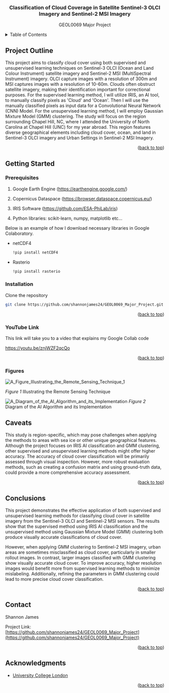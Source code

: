 <h3 align="center">Classification of Cloud Coverage in Satellite Sentinel-3 OLCI Imagery and Sentinel-2 MSI Imagery</h3>

  <p align="center">
    GEOL0069 Major Project
    <br />


<!-- TABLE OF CONTENTS -->
<details>
  <summary>Table of Contents</summary>
  <ol>
    <li>
      <a href="#project outline">Project Outline</a>
      <ul>
      </ul>
    </li>
    <li>
      <a href="#getting-started">Getting Started</a>
      <ul>
        <li><a href="#prerequisites">Prerequisites</a></li>
        <li><a href="#installation">Installation</a></li>
        <li><a href="#YouTube-Link">YouTube Link</a></li>
      </ul>
    </li>
    <li><a href="#caveats">Caveats</a></li>
    <li><a href="#conclusions">Conclusions</a></li>
    <li><a href="#contact">Contact</a></li>
    <li><a href="#acknowledgments">Acknowledgments</a></li>
    <li><a href="#figures">Figures</a></li>
  </ol>
</details>



<!-- PROJECT OUTLINE -->
## Project Outline

This project aims to classify cloud cover using both supervised and unsupervised learning techniques on Sentinel-3 OLCI (Ocean and Land Colour Instrument) satellite imagery and Sentinel-2 MSI (MultiSpectral Instrument) imagery. OLCI capture images with a resolution of 300m and MSI captures images with a resolution of 10-60m. Clouds often obstruct satellite imagery, making their identification important for correctional purposes. For the supervised learning method, I will utilize IRIS, an AI tool, to manually classify pixels as 'Cloud' and 'Ocean'. Then I will use the manually classified pixels as input data for a Convolutional Neural Network (CNN) Model. For the unsupervised learning method, I will employ Gaussian Mixture Model (GMM) clustering. The study will focus on the region surrounding Chapel Hill, NC, where I attended the University of North Carolina at Chapel Hill (UNC) for my year abroad. This region features diverse geographical elements including cloud cover, ocean, and land in Sentinel-3 OLCI imagery and Urban Settings in Sentinel-2 MSI Imagery.

<p align="right">(<a href="#readme-top">back to top</a>)</p>


<!-- GETTING STARTED -->
## Getting Started

### Prerequisites

1. Google Earth Engine (https://earthengine.google.com/)

2. Copernicus Dataspace (https://browser.dataspace.copernicus.eu/)

3. IRIS Software (https://github.com/ESA-PhiLab/iris)

4. Python libraries: scikit-learn, numpy, matplotlib etc...

Below is an example of how I download necessary libraries in Google Colaboratory. 

* netCDF4
  ```sh
  !pip install netCDF4
  ```
* Rasterio
  ```sh
  !pip install rasterio
  ```
### Installation

Clone the repository
   ```sh
   git clone https://github.com/shannonjames24/GEOL0069_Major_Project.git
   ```

<p align="right">(<a href="#readme-top">back to top</a>)</p>

### YouTube Link

This link will take you to a video that explains my Google Collab code

https://youtu.be/znjWZF2qcQo

<p align="right">(<a href="#readme-top">back to top</a>)</p>

### Figures

![A_Figure_Illustrating_the_Remote_Sensing_Technique_1](https://github.com/shannonjames24/GEOL0069_Major_Project/assets/88371915/45ecb0b1-e077-40e4-9381-008ad5512c63)

*Figure 1* Illustrating the Remote Sensing Technique

![A_Diagram_of_the_AI_Algorithm_and_its_Implementation](https://github.com/shannonjames24/GEOL0069_Major_Project/assets/88371915/ac590b6d-b21c-4a7e-ac9c-c806d1a2df16)
*Figure 2* Diagram of the AI Algorithm and its Implementation

<!-- CAVEATS -->
## Caveats

This study is region-specific, which may pose challenges when applying the methods to areas with sea ice or other unique geographical features. Although the project focuses on IRIS AI classification and GMM clustering, other supervised and unsupervised learning methods might offer higher accuracy. The accuracy of cloud cover classification will be primarily assessed through visual inspection. However, more robust evaluation methods, such as creating a confusion matrix and using ground-truth data, could provide a more comprehensive accuracy assessment.

<p align="right">(<a href="#readme-top">back to top</a>)</p>

<!-- CONCLUSIONS -->
## Conclusions

This project demonstrates the effective application of both supervised and unsupervised learning methods for classifying cloud cover in satellite imagery from the Sentinel-3 OLCI and Sentinel-2 MSI sensors. The results show that the supervised method using IRIS AI classification and the unsupervised method using Gaussian Mixture Model (GMM) clustering both produce visually accurate classifications of cloud cover.

However, when applying GMM clustering to Sentinel-2 MSI imagery, urban areas are sometimes misclassified as cloud cover, particularly in smaller rollout images. In contrast, larger images classified with GMM clustering show visually accurate cloud cover. To improve accuracy, higher resolution images would benefit more from supervised learning methods to minimize mislabeling. Additionally, refining the parameters in GMM clustering could lead to more precise cloud cover classification.

<p align="right">(<a href="#readme-top">back to top</a>)</p>

<!-- CONTACT -->
## Contact

Shannon James

Project Link: [https://github.com/shannonjames24/GEOL0069_Major_Project](https://github.com/shannonjames24/GEOL0069_Major_Project)

<p align="right">(<a href="#readme-top">back to top</a>)</p>



<!-- ACKNOWLEDGMENTS -->
## Acknowledgments

* [University College London]()

<p align="right">(<a href="#readme-top">back to top</a>)</p>
